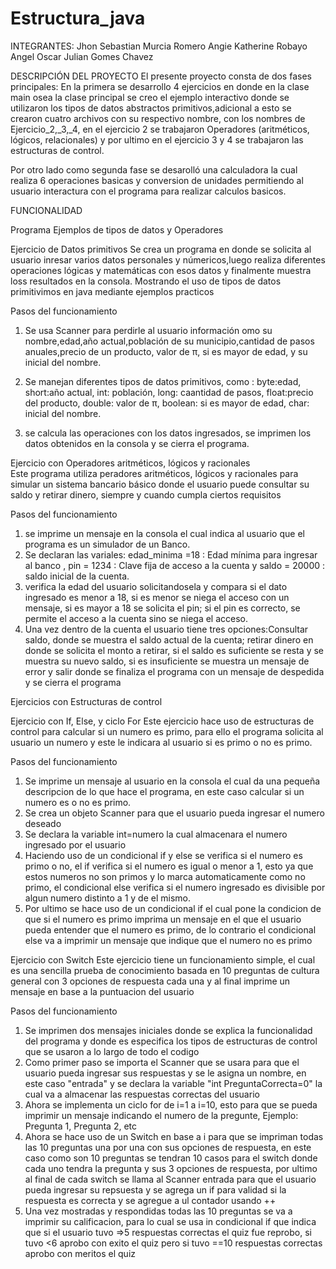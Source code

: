 # Estructura_java
INTEGRANTES: 
Jhon Sebastian Murcia Romero 
Angie Katherine Robayo Angel
Oscar Julian Gomes Chavez

DESCRIPCIÓN DEL PROYECTO 
El presente proyecto consta de dos fases principales: En la primera se desarrollo 4 ejercicios en donde en la clase main osea la clase principal se creo el ejemplo interactivo donde se utilizaron los tipos de datos abstractos primitivos,adicional a esto se crearon cuatro archivos con su respectivo nombre,  con los nombres de Ejercicio_2,_3,_4, en el ejercicio 2 se trabajaron Operadores (aritméticos, lógicos, relacionales) y por ultimo en el ejercicio 3 y 4 se trabajaron las estructuras de control. 

Por otro lado como segunda fase se desarolló una calculadora la cual  realiza  6 operaciones basicas y conversion de unidades permitiendo al usuario interactura con el programa para realizar calculos basicos.

FUNCIONALIDAD 

Programa Ejemplos de tipos de datos y Operadores

Ejercicio de Datos primitivos
Se crea un  programa en donde se solicita al usuario inresar varios datos personales y númericos,luego realiza diferentes operaciones lógicas y matemáticas  con esos datos y finalmente muestra loss resultados en la consola. Mostrando el uso de tipos de datos primitivimos en java mediante ejemplos practicos 

Pasos del funcionamiento 
1. Se usa Scanner para perdirle al usuario información omo su nombre,edad,año actual,población de su municipio,cantidad de pasos anuales,precio de un producto, valor de π, si es mayor de edad, y su inicial del nombre.

2. Se manejan diferentes tipos de datos primitivos, como : byte:edad, short:año actual, int: población, long: caantidad de pasos, float:precio del producto, double: valor de π, boolean: si es mayor de edad, char: inicial del nombre.

3. se calcula las operaciones con los datos ingresados, se imprimen los datos obtenidos en la consola  y se cierra el programa. 

 Ejercicio con Operadores aritméticos, lógicos y racionales  
 Este programa utiliza peradores aritméticos, lógicos y racionales para simular un sistema bancario básico donde el usuario puede consultar su saldo y retirar dinero, siempre y cuando cumpla ciertos requisitos

 Pasos del funcionamiento 
 1. se imprime  un mensaje en la consola el cual indica al usuario que el programa es un simulador de un Banco.
 2.  Se declaran las variales: edad_minima =18 : Edad mínima para ingresar al banco , pin = 1234 : Clave fija de acceso a la cuenta y saldo = 20000 : saldo inicial de la cuenta.
 3.  verifica la edad del usuario solicitandosela y compara si el dato ingresado es menor a 18,  si es menor se niega el acceso con un mensaje, si es mayor a 18 se solicita el pin; si el pin es correcto, se permite el acceso a la cuenta sino se niega el acceso.
 4.  Una vez dentro de la cuenta el usuario tiene tres opciones:Consultar saldo, donde se muestra el saldo actual de la cuenta; retirar dinero en donde se solicita el monto a retirar, si el saldo es suficiente se resta y se muestra su nuevo saldo, si es insuficiente se muestra un mensaje de error  y salir donde se finaliza el programa con un mensaje de despedida y se cierra el programa

Ejercicios con Estructuras de control

Ejercicio con If, Else, y ciclo For
Este ejercicio hace uso de estructuras de control para calcular si un numero es primo, para ello el programa solicita al usuario un numero y este le indicara al usuario si es primo o no es primo.

Pasos del funcionamiento
1. Se imprime un mensaje al usuario en la consola el cual da una pequeña descripcion de lo que hace el programa, en este caso calcular si un numero es o no es primo.
2. Se crea un objeto Scanner para que el usuario pueda ingresar el numero deseado
3. Se declara la variable int=numero la cual almacenara el numero ingresado por el usuario
4. Haciendo uso de un condicional if y else se verifica si el numero es primo o no, el if verifica si el numero es igual o menor a 1, esto ya que estos numeros no son primos y lo marca automaticamente como no primo, el condicional else verifica si el numero ingresado es divisible por algun numero distinto a 1 y de el mismo.
5. Por ultimo se hace uso de un condicional if el cual pone la condicion de que si el numero es primo imprima un mensaje en el que el usuario pueda entender que el numero es primo, de lo contrario el condicional else va a imprimir un mensaje que indique que el numero no es primo

Ejercicio con Switch
Este ejercicio tiene un funcionamiento simple, el cual es una sencilla prueba de conocimiento basada en 10 preguntas de cultura general con 3 opciones de respuesta cada una y al final imprime un mensaje en base a la puntuacion del usuario

Pasos del funcionamiento
1. Se imprimen dos mensajes iniciales donde se explica la funcionalidad del programa y donde es especifica los tipos de estructuras de control que se usaron a lo largo de todo el codigo
2. Como primer paso se importa el Scanner que se usara para que el usuario pueda ingresar sus respuestas y se le asigna un nombre, en este caso "entrada" y se declara la variable "int PreguntaCorrecta=0" la cual va a almacenar las respuestas correctas del usuario
3. Ahora se implementa un ciclo for de i=1 a i=10, esto para que se pueda imprimir un mensaje indicando el numero de la pregunte, Ejemplo: Pregunta 1, Pregunta 2, etc
4. Ahora se hace uso de un Switch en base a i para que se impriman todas las 10 preguntas una por una con sus opciones de respuesta, en este caso como son 10 preguntas se tendran 10 casos para el switch donde cada uno tendra la pregunta y sus 3 opciones de respuesta, por ultimo al final de cada switch se llama al Scanner entrada para que el usuario pueda ingresar su repsuesta y se agrega un if para validad si la respuesta es correcta y se agregue a ul contador usando ++
5. Una vez mostradas y respondidas todas las 10 preguntas se va a imprimir su calificacion, para lo cual se usa in condicional if que indica que si el usuario tuvo =>5 respuestas correctas el quiz fue reprobo, si tuvo <6 aprobo con exito el quiz pero si tuvo ==10 respuestas correctas aprobo con meritos el quiz



 
